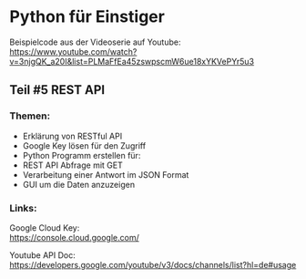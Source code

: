 # Python für Einstiger  
Beispielcode aus der Videoserie auf Youtube: 
https://www.youtube.com/watch?v=3njgQK_a20I&list=PLMaFfEa45zswpscmW6ue18xYKVePYr5u3

## Teil #5 REST API
### Themen:  
* Erklärung von RESTful API
* Google Key lösen für den Zugriff
* Python Programm erstellen für:
* REST API Abfrage mit GET
* Verarbeitung einer Antwort im JSON Format
* GUI um die Daten anzuzeigen



### Links:
Google Cloud Key:  
https://console.cloud.google.com/  

Youtube API Doc:   
https://developers.google.com/youtube/v3/docs/channels/list?hl=de#usage
